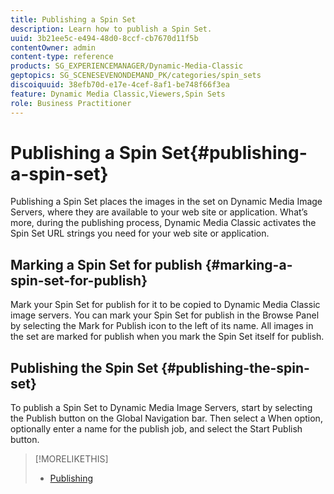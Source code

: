 ```yaml
---
title: Publishing a Spin Set
description: Learn how to publish a Spin Set.
uuid: 3b21ee5c-e494-48d0-8ccf-cb7670d11f5b
contentOwner: admin
content-type: reference
products: SG_EXPERIENCEMANAGER/Dynamic-Media-Classic
geptopics: SG_SCENESEVENONDEMAND_PK/categories/spin_sets
discoiquuid: 38efb70d-e17e-4cef-8af1-be748f66f3ea
feature: Dynamic Media Classic,Viewers,Spin Sets
role: Business Practitioner
---
```


# Publishing a Spin Set{#publishing-a-spin-set}

Publishing a Spin Set places the images in the set on Dynamic Media Image Servers, where they are available to your web site or application. What’s more, during the publishing process, Dynamic Media Classic activates the Spin Set URL strings you need for your web site or application.

## Marking a Spin Set for publish {#marking-a-spin-set-for-publish}

Mark your Spin Set for publish for it to be copied to Dynamic Media Classic image servers. You can mark your Spin Set for publish in the Browse Panel by selecting the Mark for Publish icon to the left of its name. All images in the set are marked for publish when you mark the Spin Set itself for publish.

## Publishing the Spin Set {#publishing-the-spin-set}

To publish a Spin Set to Dynamic Media Image Servers, start by selecting the Publish button on the Global Navigation bar. Then select a When option, optionally enter a name for the publish job, and select the Start Publish button.

>[!MORELIKETHIS]
>
>* [Publishing](publishing-files.md#publishing_files)
